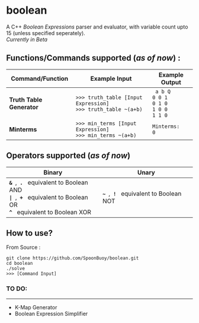 ﻿# boolean
A  C++ *Boolean Expressions* parser and evaluator, with variable count upto 15 (unless specified seperately).<br>
*Currently in Beta*<br>

## Functions/Commands supported (*as of now*) :
|Command/Function|Example Input| Example Output|
|----------------|-----|------|
|**Truth Table Generator**| `>>> truth_table [Input Expression]` <br> `>>> truth_table ~(a+b)`|` a b Q` <br> `0 0 1` <br> `0 1 0` <br> `1 0 0` <br> `1 1 0` |
|**Minterms**| `>>> min_terms [Input Expression]` <br> `>>> min_terms ~(a+b)`| `Minterms:` <br> `0`|

## Operators supported (*as of now*)
|Binary|Unary|
|------|-----|
|**`& `**,**` .`** &nbsp; equivalent to Boolean AND <br> **`\| `**,**` +`**  &nbsp; equivalent to Boolean OR <br> **`^`** &nbsp; equivalent to Boolean XOR| **`~ `**,**` !`** &nbsp; equivalent to Boolean NOT
## How to use?
From Source : <br>
``` 
git clone https://github.com/SpoonBuoy/boolean.git 
cd boolean
./solve
>>> [Command Input]
```
### TO DO:
___
* K-Map Generator
* Boolean Expression Simplifier



